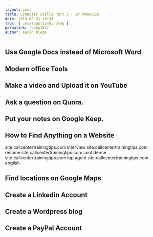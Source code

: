 ```yaml
--- 
layout: post 
title: Computer Skills Part 3 - IN PROGRESS
date: 2019-08-31 18:33
Tags: [ uncategorized, blog ]
permalink: /comp103/ 
author: Kevin Olega 
--- 
```

## Use Google Docs instead of Microsoft Word

## Modern office Tools

## Make a video and Upload it on YouTube

## Ask a question on Quora.

## Put your notes on Google Keep.

## How to Find Anything on a Website

site:callcentertrainingtips.com interview
site:callcentertrainingtips.com resume
site:callcentertrainingtips.com confidence
site:callcentertrainingtips.com top agent
site:callcentertrainingtips.com english

## Find locations on Google Maps


## Create a Linkedin Account


## Create a Wordpress blog

## Create a PayPal Account

